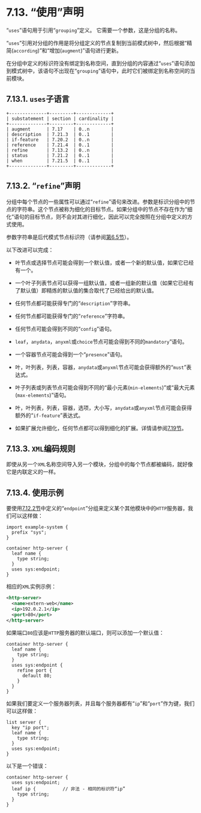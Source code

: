# 7.13. “使用”声明

“`uses`”语句用于引用“`grouping`”定义。 它需要一个参数，这是分组的名称。

“`uses`”引用对分组的作用是将分组定义的节点复制到当前模式树中，然后根据“精简(`according`)”和“增加(`augment`)”语句进行更新。

在分组中定义的标识符没有绑定到名称空间，直到分组的内容通过“`uses`”语句添加到模式树中，该语句不出现在“`grouping`”语句中，此时它们被绑定到名称空间的当前模块。

## 7.13.1. `uses`子语言

```
+--------------+---------+-------------+
| substatement | section | cardinality |
+--------------+---------+-------------+
| augment      | 7.17    | 0..n        |
| description  | 7.21.3  | 0..1        |
| if-feature   | 7.20.2  | 0..n        |
| reference    | 7.21.4  | 0..1        |
| refine       | 7.13.2  | 0..n        |
| status       | 7.21.2  | 0..1        |
| when         | 7.21.5  | 0..1        |
+--------------+---------+-------------+
```

## 7.13.2. “`refine`”声明

分组中每个节点的一些属性可以通过“`refine`”语句来改进。参数是标识分组中的节点的字符串。这个节点被称为细化的目标节点。如果分组中的节点不存在作为“细化”语句的目标节点，则不会对其进行细化，因此可以完全按照在分组中定义的方式使用。

参数字符串是后代模式节点标识符（请参阅[第6.5节](../section-6/6.5.md)）。

以下改进可以完成：

- 叶节点或选择节点可能会得到一个默认值，或者一个新的默认值，如果它已经有一个。

- 一个叶子列表节点可以获得一组默认值，或者一组新的默认值（如果它已经有了默认值）即精炼的默认值的集合取代了已经给出的默认值。

- 任何节点都可能获得专门的“`description`”字符串。

- 任何节点都可能获得专门的“`reference`”字符串。

- 任何节点可能会得到不同的“`config`”语句。

- `leaf`，`anydata`，`anyxml`或`choice`节点可能会得到不同的`mandatory`”语句。

- 一个容器节点可能会得到一个“`presence`”语句。

- 叶，叶列表，列表，容器，`anydata`或`anyxml`节点可能会获得额外的“`must`”表达式。

- 叶子列表或列表节点可能会得到不同的“最小元素(`min-elements`)”或“最大元素(`max-elements`)”语句。

- 叶，叶列表，列表，容器，选项，大小写，`anydata`或`anyxml`节点可能会获得额外的“`if-feature`”表达式。

- 如果扩展允许细化，任何节点都可以得到细化的扩展。详情请参阅[7.19节](7.19.md)。

## 7.13.3. `XML`编码规则

即使从另一个`XML`名称空间导入另一个模块，分组中的每个节点都被编码，就好像它是内联定义的一样。

## 7.13.4. 使用示例

要使用[7.12.2节](7.12.md#7122-使用示例)中定义的“`endpoint`”分组来定义某个其他模块中的`HTTP`服务器，我们可以这样做：

```YANG
import example-system {
  prefix "sys";
}

container http-server {
  leaf name {
    type string;
  }
  uses sys:endpoint;
}
```

相应的`XML`实例示例：

```xml
<http-server>
  <name>extern-web</name>
  <ip>192.0.2.1</ip>
  <port>80</port>
</http-server>
```

如果端口`80`应该是`HTTP`服务器的默认端口，则可以添加一个默认值：

```YANG
container http-server {
  leaf name {
    type string;
  }
  uses sys:endpoint {
    refine port {
      default 80;
    }
  }
}
```

如果我们要定义一个服务器列表，并且每个服务器都有“`ip`”和“`port`”作为键，我们可以这样做：

```YANG
list server {
  key "ip port";
  leaf name {
    type string;
  }
  uses sys:endpoint;
}
```

以下是一个错误：

```YANG
container http-server {
  uses sys:endpoint;
  leaf ip {          // 非法 - 相同的标识符“ip”
    type string;
  }
}
```
